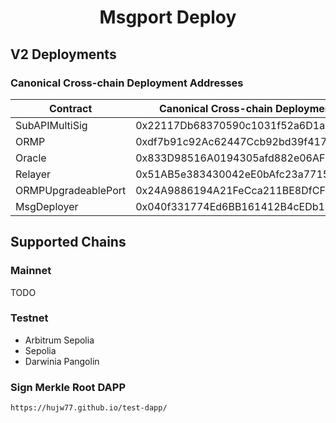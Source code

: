 # <h1 align="center"> Msgport Deploy </h1>

## V2 Deployments
### Canonical Cross-chain Deployment Addresses
|  Contract              |  Canonical Cross-chain Deployment Address  |
|------------------------|--------------------------------------------|
| SubAPIMultiSig         | 0x22117Db68370590c1031f52a6D1aDE3DCe0cCf9a |
| ORMP                   | 0xdf7b91c92Ac62447Ccb92bd39f41727466534043 |
| Oracle                 | 0x833D98516A0194305afd882e06AF21fa386B91e9 |
| Relayer                | 0x51AB5e383430042eE0bAfc23a7715E71F8e56a63 |
| ORMPUpgradeablePort    | 0x24A9886194A21FeCca211BE8DfCF3F281b11109E |
| MsgDeployer            | 0x040f331774Ed6BB161412B4cEDb1358B382aF3A5 |

## Supported Chains
### Mainnet
TODO

### Testnet
- Arbitrum Sepolia
- Sepolia
- Darwinia Pangolin


### Sign Merkle Root DAPP
```sh
https://hujw77.github.io/test-dapp/
```
